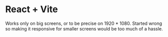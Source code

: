 # React + Vite

Works only on big screens, or to be precise on 1920 * 1080. Started wrong so making it responsive for smaller screens would be too much of a hassle.

